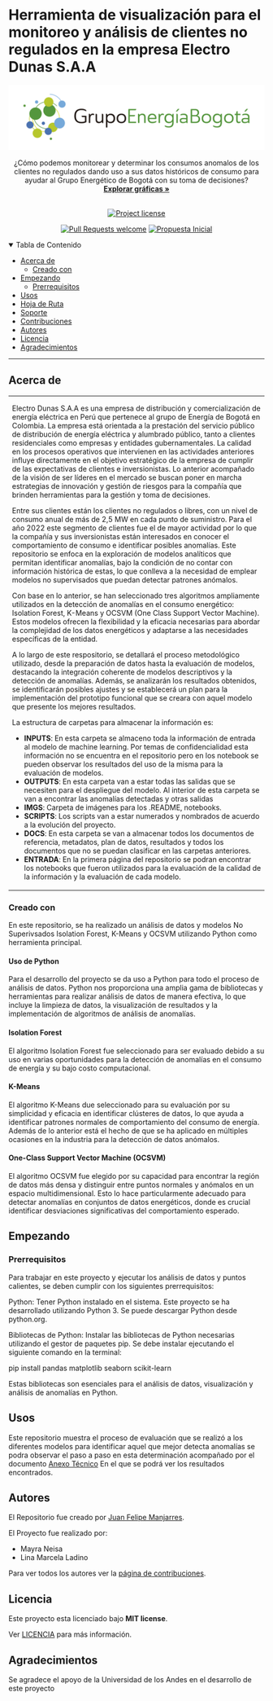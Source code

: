 # Herramienta de visualización para el monitoreo y análisis de clientes no regulados en la empresa Electro Dunas S.A.A

![Grupo de Energía de Bogota](./IMGS/logoGEB.png)


<div align="center">
  ¿Cómo podemos monitorear y determinar los consumos anomalos de los clientes no regulados dando uso a sus datos históricos de consumo para ayudar al Grupo Energético de Bogotá con su toma de decisiones?  
  <br />
  <a href="#acerca-de"><strong>Explorar gráficas »</strong></a>
  <br />
</div>

<div align="center">
<br />

[![Project license](https://img.shields.io/github/license/jmanjarresm/Proyecto_Final_Aprend_Sup_g17.svg?style=flat-square)](LICENSE)

[![Pull Requests welcome](https://img.shields.io/badge/PRs-welcome-ff69b4.svg?style=flat-square)](https://github.com/dfgomezc/aribnb_optimize_prices/issues?q=is%3Aissue+is%3Aopen+label%3A%22help+wanted%22)
[![Propuesta Inicial](https://img.shields.io/badge/Propuesta-Inicial-green)](https://github.com/jmanjarresm)

</div>

<details open="open">
<summary>Tabla de Contenido</summary>

- [Acerca de](#acerca-de)
  - [Creado con](#creado-con)
- [Empezando](#empezando)
  - [Prerrequisitos](#prerrequisitos)
- [Usos](#usos)
- [Hoja de Ruta](#hoja-de-ruta)
- [Soporte](#soporte)
- [Contribuciones](#contribuciones)
- [Autores](#autores)
- [Licencia](#licencia)
- [Agradecimientos](#agradecimientos)

</details>

---

## Acerca de

<table><tr><td>


Electro Dunas S.A.A es una empresa de distribución y comercialización de energía eléctrica en Perú que pertenece al grupo de Energía de Bogotá en Colombia. La empresa está orientada a la prestación del servicio público de distribución de energía eléctrica y alumbrado público, tanto a clientes residenciales como empresas y entidades gubernamentales. La calidad en los procesos operativos que intervienen en las actividades anteriores influye directamente en el objetivo estratégico de la empresa de cumplir de las expectativas de clientes e inversionistas. Lo anterior acompañado de la visión de ser líderes en el mercado se buscan poner en marcha estrategias de innovación y gestión de riesgos para la compañía que brinden herramientas para la gestión y toma de decisiones.  

Entre sus clientes están los clientes no regulados o libres, con un nivel de consumo anual de más de 2,5 MW en cada punto de suministro. Para el año 2022 este segmento de clientes fue el de mayor actividad por lo que la compañía y sus inversionistas están interesados en conocer el comportamiento de consumo e identificar posibles anomalías. Este repositorio se enfoca en la exploración de modelos analíticos que permitan identificar anomalías, bajo la condición de no contar con información histórica de estas, lo que conlleva a la necesidad de emplear modelos no supervisados que puedan detectar patrones anómalos. 

Con base en lo anterior, se han seleccionado tres algoritmos ampliamente utilizados en la detección de anomalías en el consumo energético: Isolation Forest, K-Means y OCSVM (One Class Support Vector Machine). Estos modelos ofrecen la flexibilidad y la eficacia necesarias para abordar la complejidad de los datos energéticos y adaptarse a las necesidades específicas de la entidad. 

A lo largo de este respositorio, se detallará el proceso metodológico utilizado, desde la preparación de datos hasta la evaluación de modelos, destacando la integración coherente de modelos descriptivos y la detección de anomalías. Además, se analizarán los resultados obtenidos, se identificarán posibles ajustes y se establecerá un plan para la implementación del prototipo funcional que se creara con aquel modelo que presente los mejores resultados.


La estructura de carpetas para almacenar la información es:

- **INPUTS**: En esta carpeta se almaceno toda la información de entrada al modelo de machine learning. Por temas de confidencialidad esta información no se encuentra en el repositorio pero en los notebook se pueden observar los resultados del uso de la misma para la evaluación de modelos.
 - **OUTPUTS**: En esta carpeta van a estar todas las salidas que se necesiten para el despliegue del modelo. Al interior de esta carpeta se van a encontrar las anomalías detectadas y otras salidas
- **IMGS**: Carpeta de imágenes para los .README, notebooks.
- **SCRIPTS**: Los scripts van a estar numerados y nombrados de acuerdo a la evolución del proyecto.
- **DOCS**: En esta carpeta se van a almacenar todos los documentos de referencia, metadatos, plan de datos, resultados y todos los documentos que no se puedan clasificar en las carpetas anteriores.
- **ENTRADA**: En la primera página del repositorio se podran encontrar los notebooks que fueron utilizados para la evaluación de la calidad de la información y la evaluación de cada modelo.

</td></tr></table>

### Creado con

En este repositorio, se ha realizado un análisis de datos y modelos No Superivsados Isolation Forest, K-Means y OCSVM utilizando Python como herramienta principal.

#### Uso de Python

Para el desarrollo del proyecto se da uso a Python para todo el proceso de análisis de datos. Python nos proporciona una amplia gama de bibliotecas y herramientas para realizar análisis de datos de manera efectiva, lo que incluye la limpieza de datos, la visualización de resultados y la implementación de algoritmos de análisis de anomalías.

#### Isolation Forest

El algoritmo Isolation Forest fue seleccionado para ser evaluado debido a su uso en varias oportunidades para la detección de anomalías en el consumo de energía y su bajo costo computacional.

#### K-Means

El algoritmo K-Means due seleccionado para su evaluación por su simplicidad y eficacia en identificar clústeres de datos, lo que ayuda a identificar patrones normales de comportamiento del consumo de energía. Además de lo anterior está el hecho de que se ha aplicado en múltiples ocasiones en la industria para la detección de datos anómalos.

#### One-Class Support Vector Machine (OCSVM) 

El algoritmo OCSVM fue elegido por su capacidad para encontrar la región de datos más densa y distinguir entre puntos normales y anómalos en un espacio multidimensional. Esto lo hace particularmente adecuado para detectar anomalías en conjuntos de datos energéticos, donde es crucial identificar desviaciones significativas del comportamiento esperado.

## Empezando

### Prerrequisitos

Para trabajar en este proyecto y ejecutar los análisis de datos y puntos calientes, se deben cumplir con los siguientes prerrequisitos:

Python: Tener Python instalado en el sistema. Este proyecto se ha desarrollado utilizando Python 3. Se puede descargar Python desde python.org.

Bibliotecas de Python: Instalar las bibliotecas de Python necesarias utilizando el gestor de paquetes pip. Se debe instalar ejecutando el siguiente comando en la terminal:

pip install pandas matplotlib seaborn scikit-learn

Estas bibliotecas son esenciales para el análisis de datos, visualización y análisis de anomalías en Python.

## Usos

Este repositorio muestra el proceso de evaluación que se realizó a los diferentes modelos para identificar aquel que mejor detecta anomalías se podra observar el paso a paso en esta determinación acompañado por el documento [Anexo Técnico](https://github.com/jmanjarresm/Proyecto_Grado_MIAD/blob/main/DOCS/AnexoT%C3%A9cnico_gr11.pdf)
En el que se podrá ver los resultados encontrados.

## Autores

El Repositorio fue creado por [Juan Felipe Manjarres](https://github.com/jmanjarresm).

El Proyecto fue realizado por:
- Mayra Neisa
- Lina Marcela Ladino

Para ver todos los autores ver la [página de contribuciones](https://github.com/jmanjarresm/Proyecto_Grado_MIAD/graphs/contributors).


## Licencia

Este proyecto esta licenciado bajo **MIT license**.

Ver [LICENCIA](LICENSE) para más información.

## Agradecimientos

Se agradece el apoyo de la Universidad de los Andes en el desarrollo de este proyecto


